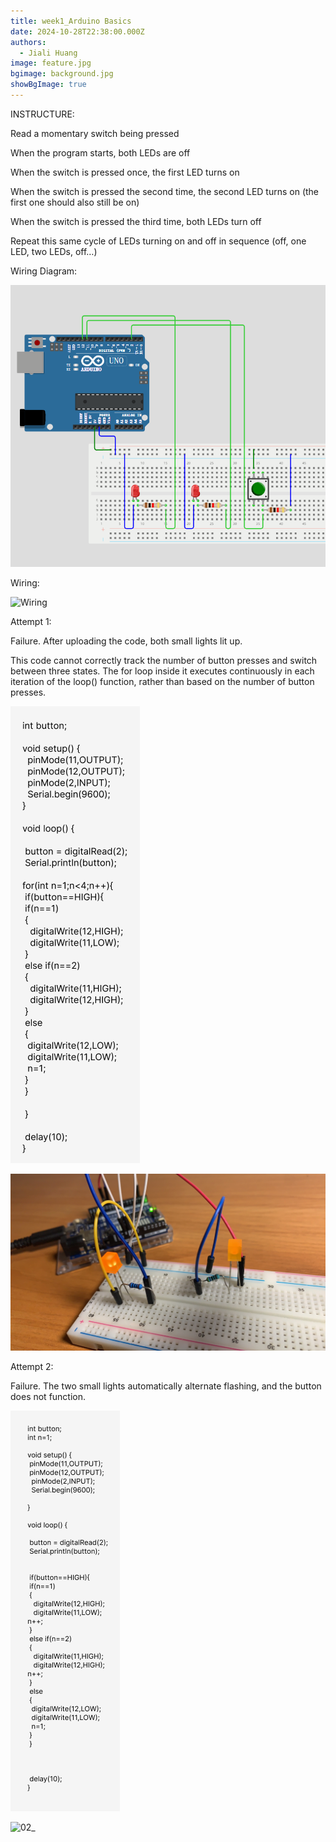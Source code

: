 ```yaml
---
title: week1_Arduino Basics
date: 2024-10-28T22:38:00.000Z
authors:
  - Jiali Huang
image: feature.jpg
bgimage: background.jpg
showBgImage: true
---
```

INSTRUCTURE:

Read a momentary switch being pressed

When the program starts, both LEDs are off

When the switch is pressed once, the first LED turns on

When the switch is pressed the second time, the second LED turns on (the first one should also still be on)

When the switch is pressed the third time, both LEDs turn off

Repeat this same cycle of LEDs turning on and off in sequence (off, one LED, two LEDs, off…)



Wiring Diagram:

![wiring diagram](wiring-diagram.png)

Wiring:

![Wiring](wiring.jpg)



Attempt 1: 

Failure. After uploading the code, both small lights lit up. 

This code cannot correctly track the number of button presses and switch between three states. The for loop inside it executes continuously in each iteration of the loop() function, rather than based on the number of button presses.

![01](01.png)

![01_](01_.jpg)

Attempt 2: 

Failure. The two small lights automatically alternate flashing, and the button does not function.

![02](02.png)

![02_](02_.jpg)
